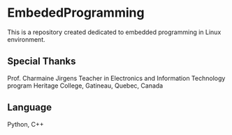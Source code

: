 # EmbededProgramming
This is a repository created dedicated to embedded programming in Linux environment.

## Special Thanks
Prof. Charmaine Jirgens
Teacher in Electronics and Information Technology program
Heritage College, Gatineau, Quebec, Canada

## Language
Python, C++
